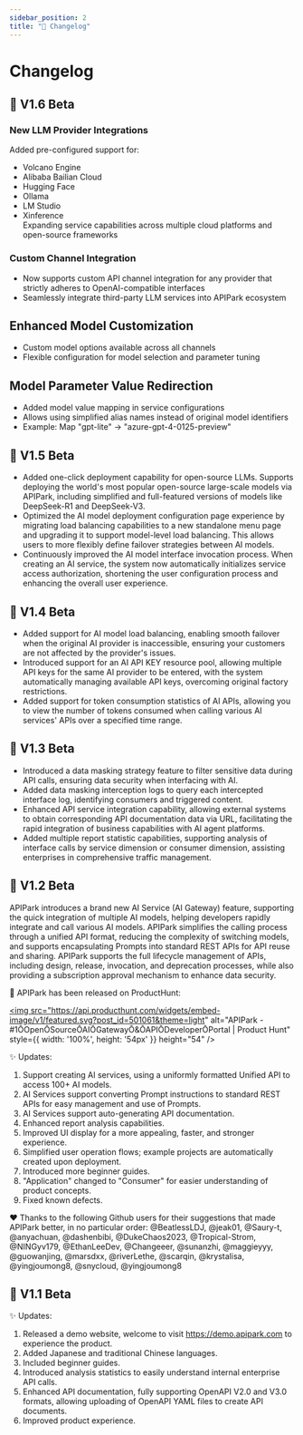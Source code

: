 ```yaml
---
sidebar_position: 2
title: "📜 Changelog"
---
```


# Changelog
## 🎉 V1.6 Beta
### New LLM Provider Integrations
Added pre-configured support for:
- Volcano Engine
- Alibaba Bailian Cloud 
- Hugging Face
- Ollama
- LM Studio
- Xinference  
Expanding service capabilities across multiple cloud platforms and open-source frameworks

### Custom Channel Integration
- Now supports custom API channel integration for any provider that strictly adheres to OpenAI-compatible interfaces
- Seamlessly integrate third-party LLM services into APIPark ecosystem

## Enhanced Model Customization
- Custom model options available across all channels
- Flexible configuration for model selection and parameter tuning

## Model Parameter Value Redirection
- Added model value mapping in service configurations
- Allows using simplified alias names instead of original model identifiers
- Example: Map "gpt-lite" → "azure-gpt-4-0125-preview"

## 🎉 V1.5 Beta
- Added one-click deployment capability for open-source LLMs. Supports deploying the world's most popular open-source large-scale models via APIPark, including simplified and full-featured versions of models like DeepSeek-R1 and DeepSeek-V3.
- Optimized the AI model deployment configuration page experience by migrating load balancing capabilities to a new standalone menu page and upgrading it to support model-level load balancing. This allows users to more flexibly define failover strategies between AI models.
- Continuously improved the AI model interface invocation process. When creating an AI service, the system now automatically initializes service access authorization, shortening the user configuration process and enhancing the overall user experience.


## 🎉 V1.4 Beta

- Added support for AI model load balancing, enabling smooth failover when the original AI provider is inaccessible, ensuring your customers are not affected by the provider's issues.
- Introduced support for an AI API KEY resource pool, allowing multiple API keys for the same AI provider to be entered, with the system automatically managing available API keys, overcoming original factory restrictions.
- Added support for token consumption statistics of AI APIs, allowing you to view the number of tokens consumed when calling various AI services' APIs over a specified time range.

## 🎉 V1.3 Beta

- Introduced a data masking strategy feature to filter sensitive data during API calls, ensuring data security when interfacing with AI.
- Added data masking interception logs to query each intercepted interface log, identifying consumers and triggered content.
- Enhanced API service integration capability, allowing external systems to obtain corresponding API documentation data via URL, facilitating the rapid integration of business capabilities with AI agent platforms.
- Added multiple report statistic capabilities, supporting analysis of interface calls by service dimension or consumer dimension, assisting enterprises in comprehensive traffic management.

## 🎉 V1.2 Beta
APIPark introduces a brand new AI Service (AI Gateway) feature, supporting the quick integration of multiple AI models, helping developers rapidly integrate and call various AI models. APIPark simplifies the calling process through a unified API format, reducing the complexity of switching models, and supports encapsulating Prompts into standard REST APIs for API reuse and sharing. APIPark supports the full lifecycle management of APIs, including design, release, invocation, and deprecation processes, while also providing a subscription approval mechanism to enhance data security.

🦄 APIPark has been released on ProductHunt:

<a href="https://www.producthunt.com/posts/apipark?embed=true&utm_source=badge-featured&utm_medium=badge&utm_souce=badge-apipark" target="_blank" rel="noopener"><img src="https://api.producthunt.com/widgets/embed-image/v1/featured.svg?post_id=501061&theme=light" alt="APIPark - &#0035;1&#00332;Open&#00332;Source&#00332;AI&#00332;Gateway&#00332;&#0038;&#00332;API&#00332;Developer&#00332;Portal | Product Hunt" style={{ width: '100%', height: '54px' }}  height="54" /></a>


✨ Updates:
1. Support creating AI services, using a uniformly formatted Unified API to access 100+ AI models.
2. AI Services support converting Prompt instructions to standard REST APIs for easy management and use of Prompts.
3. AI Services support auto-generating API documentation.
4. Enhanced report analysis capabilities.
5. Improved UI display for a more appealing, faster, and stronger experience.
6. Simplified user operation flows; example projects are automatically created upon deployment.
7. Introduced more beginner guides.
8. "Application" changed to "Consumer" for easier understanding of product concepts.
9. Fixed known defects.

❤️ Thanks to the following Github users for their suggestions that made APIPark better, in no particular order:
@BeatlessLDJ, @jeak01, @Saury-t, @anyachuan, @dashenbibi, @DukeChaos2023, @Tropical-Strom, @NINGyv179, @EthanLeeDev, @Changeeer, @sunanzhi, @maggieyyy, @guowanjing, @marsdxx, @riverLethe, @scarqin, @krystalisa, @yingjoumong8, @snycloud, @yingjoumong8


## 🎉 V1.1 Beta
✨ Updates:
1. Released a demo website, welcome to visit https://demo.apipark.com to experience the product.
2. Added Japanese and traditional Chinese languages.
3. Included beginner guides.
4. Introduced analysis statistics to easily understand internal enterprise API calls.
5. Enhanced API documentation, fully supporting OpenAPI V2.0 and V3.0 formats, allowing uploading of OpenAPI YAML files to create API documents.
6. Improved product experience.